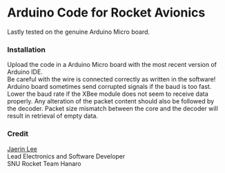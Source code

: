 # Arduino Code for Rocket Avionics
Lastly tested on the genuine Arduino Micro board.

### Installation
Upload the code in a Arduino Micro board with the most recent version of Arduino IDE.  
Be careful with the wire is connected correctly as written in the software!  
Arduino board sometimes send corrupted signals if the baud is too fast. Lower the baud rate if the XBee module does not seem to receive data properly. Any alteration of the packet content should also be followed by the decoder. Packet size mismatch between the core and the decoder will result in retrieval of empty data.

### Credit
[Jaerin Lee](https://github.com/ironjr)  
Lead Electronics and Software Developer  
SNU Rocket Team Hanaro